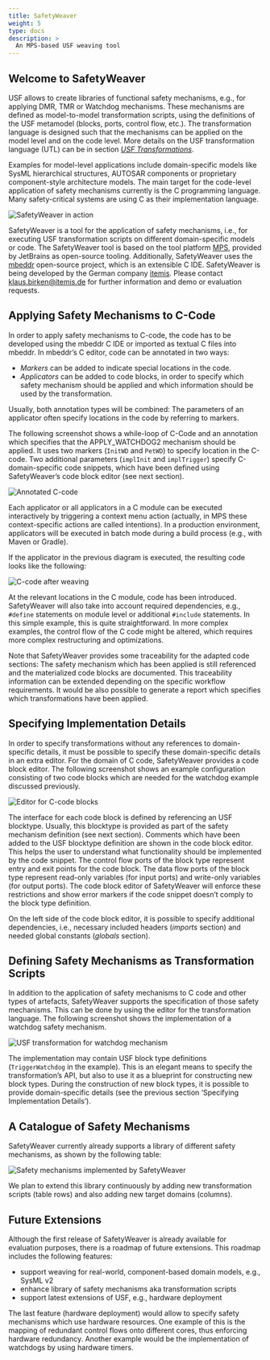 ```yaml
---
title: SafetyWeaver
weight: 5
type: docs
description: >
  An MPS-based USF weaving tool
---
```



## Welcome to SafetyWeaver

USF allows to create libraries of functional safety mechanisms, e.g., for applying DMR, TMR or Watchdog mechanisms. These mechanisms are defined as model-to-model transformation scripts, using the definitions of the USF metamodel (blocks, ports, control flow, etc.). The transformation language is designed such that the mechanisms can be applied on the model level and on the code level. More details on the USF transformation language (UTL) can be in section [*USF Transformations*](/concepts/transformations).

Examples for model-level applications include domain-specific models like SysML hierarchical structures, AUTOSAR components or proprietary component-style architecture models. The main target for the code-level application of safety mechanisms currently is the C programming language. Many safety-critical systems are using C as their implementation language. 

![SafetyWeaver in action](SafetyWeaver_Screenshot1.png "SafetyWeaver in action")

SafetyWeaver is a tool for the application of safety mechanisms, i.e., for executing USF transformation scripts on different domain-specific models or code. The SafetyWeaver tool is based on the tool platform [MPS](https://www.jetbrains.com/mps/), provided by JetBrains as open-source tooling. Additionally, SafetyWeaver uses the [mbeddr](http://mbeddr.com) open-source project, which is an extensible C IDE. SafetyWeaver is being developed by the German company [itemis](https://www.itemis.com/en/it-services/methods-and-tools/). Please contact klaus.birken@itemis.de for further information and demo or evaluation requests. 


## Applying Safety Mechanisms to C-Code

In order to apply safety mechanisms to C-code, the code has to be developed using the mbeddr C IDE or imported as textual C files into mbeddr. In mbeddr’s C editor, code can be annotated in two ways: 

- *Markers* can be added to indicate special locations in the code. 
- *Applicators* can be added to code blocks, in order to specify which safety mechanism should be applied and which information should be used by the transformation. 

Usually, both annotation types will be combined: The parameters of an applicator often specify locations in the code by referring to markers. 

The following screenshot shows a while-loop of C-Code and an annotation which specifies that the APPLY_WATCHDOG2 mechanism should be applied. It uses two markers (`InitWD` and `PetWD`) to specify location in the C-code. Two additional parameters (`implInit` and `implTrigger`) specify C-domain-specific code snippets, which have been defined using SafetyWeaver’s code block editor (see next section). 

![Annotated C-code](CodeWithAnnotation.png "Annotated C-code")

Each applicator or all applicators in a C module can be executed interactively by triggering a context menu action (actually, in MPS these context-specific actions are called intentions). In a production environment, applicators will be executed in batch mode during a build process (e.g., with Maven or Gradle). 

If the applicator in the previous diagram is executed, the resulting code looks like the following:

![C-code after weaving](CodeAfterWeaving.png "C-code after weaving")

At the relevant locations in the C module, code has been introduced. SafetyWeaver will also take into account required dependencies, e.g., `#define` statements on module level or additional `#include` statements. In this simple example, this is quite straightforward. In more complex examples, the control flow of the C code might be altered, which requires more complex restructuring and optimizations. 

Note that SafetyWeaver provides some traceability for the adapted code sections: The safety mechanism which has been applied is still referenced and the materialized code blocks are documented. This traceability information can be extended depending on the specific workflow requirements. It would be also possible to generate a report which specifies which transformations have been applied. 

## Specifying Implementation Details

In order to specify transformations without any references to domain-specific details, it must be possible to specify these domain-specific details in an extra editor. For the domain of C code, SafetyWeaver provides a code block editor. The following screenshot shows an example configuration consisting of two code blocks which are needed for the watchdog example discussed previously. 

![Editor for C-code blocks](CodeBlockEditor.png "Editor for C-code blocks")

The interface for each code block is defined by referencing an USF blocktype. Usually, this blocktype is provided as part of the safety mechanism definition (see next section). Comments which have been added to the USF blocktype definition are shown in the code block editor. This helps the user to understand what functionality should be implemented by the code snippet. 
The control flow ports of the block type represent entry and exit points for the code block. The data flow ports of the block type represent read-only variables (for input ports) and write-only variables (for output ports). The code block editor of SafetyWeaver will enforce these restrictions and show error markers if the code snippet doesn’t comply to the block type definition. 

On the left side of the code block editor, it is possible to specify additional dependencies, i.e., necessary included headers (*imports* section) and needed global constants (*globals* section). 

## Defining Safety Mechanisms as Transformation Scripts 

In addition to the application of safety mechanisms to C code and other types of artefacts, SafetyWeaver supports the specification of those safety mechanisms. This can be done by using the editor for the transformation language. The following screenshot shows the implementation of a watchdog safety mechanism. 

![USF transformation for watchdog mechanism](WatchdogTransformation.png "USF transformation for watchdog mechanism")

The implementation may contain USF block type definitions (`TriggerWatchdog` in the example). This is an elegant means to specify the transformation’s API, but also to use it as a blueprint for constructing new block types. During the construction of new block types, it is possible to provide domain-specific details (see the previous section ‘Specifying Implementation Details’). 

## A Catalogue of Safety Mechanisms 

SafetyWeaver currently already supports a library of different safety mechanisms, as shown by the following table: 

![Safety mechanisms implemented by SafetyWeaver](ImplementedMechanisms.png "Mechanisms implemented by SafetyWeaver")

We plan to extend this library continuously by adding new transformation scripts (table rows) and also adding new target domains (columns). 

## Future Extensions 

Although the first release of SafetyWeaver is already available for evaluation purposes, there is a roadmap of future extensions. This roadmap includes the following features: 

- support weaving for real-world, component-based domain models, e.g., SysML v2 
- enhance library of safety mechanisms aka transformation scripts 
- support latest extensions of USF, e.g., hardware deployment 

The last feature (hardware deployment) would allow to specify safety mechanisms which use hardware resources. One example of this is the mapping of redundant control flows onto different cores, thus enforcing hardware redundancy. Another example would be the implementation of watchdogs by using hardware timers.



